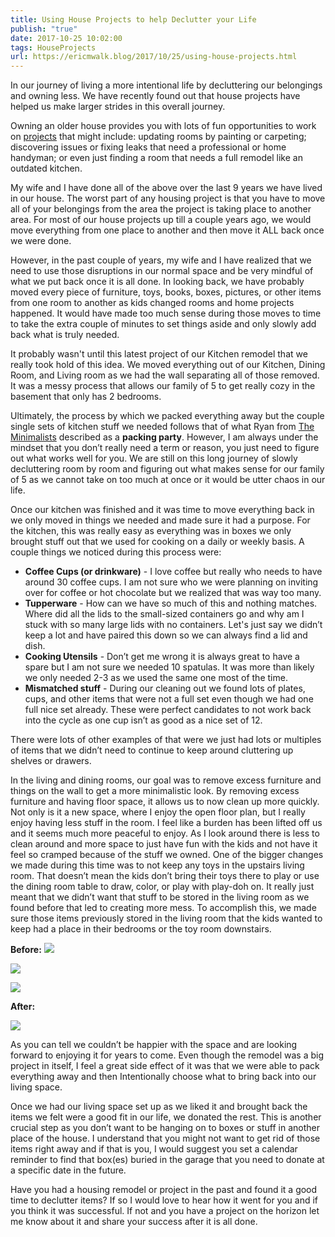 ```yaml
---
title: Using House Projects to help Declutter your Life
publish: "true"
date: 2017-10-25 10:02:00
tags: HouseProjects
url: https://ericmwalk.blog/2017/10/25/using-house-projects.html
---
```


In our journey of living a more intentional life by decluttering our belongings and owning less. We have recently found out that house projects have helped us make larger strides in this overall journey.

Owning an older house provides you with lots of fun opportunities to work on <a href="https://ericmwalk.blog/2012/03/15/master-bathroom-remodel.html">projects</a> that might include: updating rooms by painting or carpeting; discovering issues or fixing leaks that need a professional or home handyman; or even just finding a room that needs a full remodel like an outdated kitchen.

My wife and I have done all of the above over the last 9 years we have lived in our house. The worst part of any housing project is that you have to move all of your belongings from the area the project is taking place to another area. For most of our house projects up till a couple years ago, we would move everything from one place to another and then move it ALL back once we were done.

However, in the past couple of years, my wife and I have realized that we need to use those disruptions in our normal space and be very mindful of what we put back once it is all done. In looking back, we have probably moved every piece of furniture, toys, books, boxes, pictures, or other items from one room to another as kids changed rooms and home projects happened. It would have made too much sense during those moves to time to take the extra couple of minutes to set things aside and only slowly add back what is truly needed.

It probably wasn't until this latest project of our Kitchen remodel that we really took hold of this idea. We moved everything out of our Kitchen, Dining Room, and Living room as we had the wall separating all of those removed. It was a messy process that allows our family of 5 to get really cozy in the basement that only has 2 bedrooms.

Ultimately, the process by which we packed everything away but the couple single sets of kitchen stuff we needed follows that of what Ryan from <a href="https://www.theminimalists.com/packing/">The Minimalists</a> described as a **packing party**. However, I am always under the mindset that you don’t really need a term or reason, you just need to figure out what works well for you. We are still on this long journey of slowly decluttering room by room and figuring out what makes sense for our family of 5 as we cannot take on too much at once or it would be utter chaos in our life.

Once our kitchen was finished and it was time to move everything back in we only moved in things we needed and made sure it had a purpose. For the kitchen, this was really easy as everything was in boxes we only brought stuff out that we used for cooking on a daily or weekly basis. A couple things we noticed during this process were:

 - **Coffee Cups (or drinkware)** - I love coffee but really who needs to have around 30 coffee cups. I am not sure who we were planning on inviting over for coffee or hot chocolate but we realized that was way too many.
 - **Tupperware** - How can we have so much of this and nothing matches. Where did all the lids to the small-sized containers go and why am I stuck with so many large lids with no containers. Let's just say we didn’t keep a lot and have paired this down so we can always find a lid and dish.
 - **Cooking Utensils** - Don’t get me wrong it is always great to have a spare but I am not sure we needed 10 spatulas. It was more than likely we only needed 2-3 as we used the same one most of the time.
 - **Mismatched stuff** - During our cleaning out we found lots of plates, cups, and other items that were not a full set even though we had one full nice set already. These were perfect candidates to not work back into the cycle as one cup isn’t as good as a nice set of 12.

There were lots of other examples of that were we just had lots or multiples of items that we didn’t need to continue to keep around cluttering up shelves or drawers.

In the living and dining rooms, our goal was to remove excess furniture and things on the wall to get a more minimalistic look. By removing excess furniture and having floor space, it allows us to now clean up more quickly. Not only is it a new space, where I enjoy the open floor plan, but I really enjoy having less stuff in the room. I feel like a burden has been lifted off us and it seems much more peaceful to enjoy. As I look around there is less to clean around and more space to just have fun with the kids and not have it feel so cramped because of the stuff we owned. One of the bigger changes we made during this time was to not keep any toys in the upstairs living room. That doesn’t mean the kids don’t bring their toys there to play or use the dining room table to draw, color, or play with play-doh on. It really just meant that we didn’t want that stuff to be stored in the living room as we found before that led to creating more mess. To accomplish this, we made sure those items previously stored in the living room that the kids wanted to keep had a place in their bedrooms or the toy room downstairs.

**Before:**
![](https://ericmwalk.blog/uploads/2021/00d146544a.jpg)

![](https://ericmwalk.blog/uploads/2021/fd10a654e9.jpg)

![](https://ericmwalk.blog/uploads/2021/69370fd6e8.jpg)

**After:**

![](https://ericmwalk.blog/uploads/2021/68d5d1d465.jpg)

As you can tell we couldn’t be happier with the space and are looking forward to enjoying it for years to come. Even though the remodel was a big project in itself, I feel a great side effect of it was that we were able to pack everything away and then Intentionally choose what to bring back into our living space.

Once we had our living space set up as we liked it and brought back the items we felt were a good fit in our life, we donated the rest. This is another crucial step as you don’t want to be hanging on to boxes or stuff in another place of the house. I understand that you might not want to get rid of those items right away and if that is you, I would suggest you set a calendar reminder to find that box(es) buried in the garage that you need to donate at a specific date in the future.

Have you had a housing remodel or project in the past and found it a good time to declutter items? If so I would love to hear how it went for you and if you think it was successful. If not and you have a project on the horizon let me know about it and share your success after it is all done.